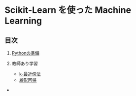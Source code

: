 # Scikit-Learn を使った Machine Learning

## 目次
1. [Pythonの準備](Python.md)

2. 教師あり学習
	* [k-最近傍法](k-NN.md)
	* [線形回帰](liner.md)
*  




